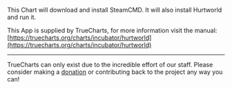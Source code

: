 This Chart will download and install SteamCMD. It will also install Hurtworld and run it.

This App is supplied by TrueCharts, for more information visit the manual: [https://truecharts.org/charts/incubator/hurtworld](https://truecharts.org/charts/incubator/hurtworld)

---

TrueCharts can only exist due to the incredible effort of our staff.
Please consider making a [donation](https://truecharts.org/about/sponsor) or contributing back to the project any way you can!

